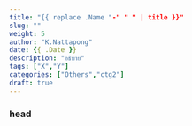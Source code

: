 ```yaml
---
title: "{{ replace .Name "-" " " | title }}"
slug: ""
weight: 5
author: "K.Nattapong"
date: {{ .Date }}
description: "อธิบาย"
tags: ["X","Y"]
categories: ["Others","ctg2"]
draft: true
---
```


<!--more-->
### head
